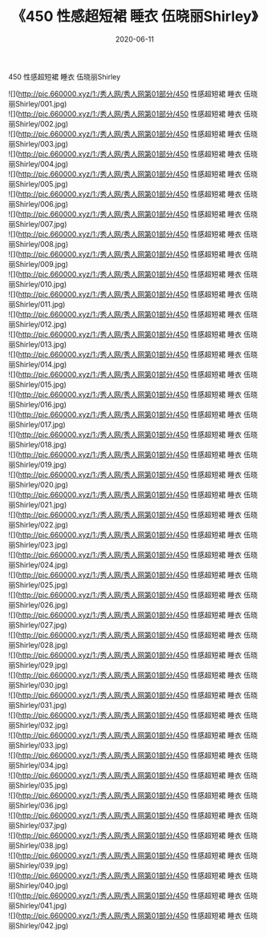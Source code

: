 ﻿---
layout: post
title:  《450 性感超短裙 睡衣 伍晓丽Shirley》
date:   2020-06-11
img: http://pic.660000.xyz/1:/秀人网/秀人网第01部分/450 性感超短裙 睡衣 伍晓丽Shirley/000.jpg
categories: [美女, 清纯, 唯美]
---

450 性感超短裙 睡衣 伍晓丽Shirley

  ![](http://pic.660000.xyz/1:/秀人网/秀人网第01部分/450 性感超短裙 睡衣 伍晓丽Shirley/001.jpg) <br> ![](http://pic.660000.xyz/1:/秀人网/秀人网第01部分/450 性感超短裙 睡衣 伍晓丽Shirley/002.jpg) <br> ![](http://pic.660000.xyz/1:/秀人网/秀人网第01部分/450 性感超短裙 睡衣 伍晓丽Shirley/003.jpg) <br> ![](http://pic.660000.xyz/1:/秀人网/秀人网第01部分/450 性感超短裙 睡衣 伍晓丽Shirley/004.jpg) <br> ![](http://pic.660000.xyz/1:/秀人网/秀人网第01部分/450 性感超短裙 睡衣 伍晓丽Shirley/005.jpg) <br> ![](http://pic.660000.xyz/1:/秀人网/秀人网第01部分/450 性感超短裙 睡衣 伍晓丽Shirley/006.jpg) <br> ![](http://pic.660000.xyz/1:/秀人网/秀人网第01部分/450 性感超短裙 睡衣 伍晓丽Shirley/007.jpg) <br> ![](http://pic.660000.xyz/1:/秀人网/秀人网第01部分/450 性感超短裙 睡衣 伍晓丽Shirley/008.jpg) <br> ![](http://pic.660000.xyz/1:/秀人网/秀人网第01部分/450 性感超短裙 睡衣 伍晓丽Shirley/009.jpg) <br> ![](http://pic.660000.xyz/1:/秀人网/秀人网第01部分/450 性感超短裙 睡衣 伍晓丽Shirley/010.jpg) <br> ![](http://pic.660000.xyz/1:/秀人网/秀人网第01部分/450 性感超短裙 睡衣 伍晓丽Shirley/011.jpg) <br> ![](http://pic.660000.xyz/1:/秀人网/秀人网第01部分/450 性感超短裙 睡衣 伍晓丽Shirley/012.jpg) <br> ![](http://pic.660000.xyz/1:/秀人网/秀人网第01部分/450 性感超短裙 睡衣 伍晓丽Shirley/013.jpg) <br> ![](http://pic.660000.xyz/1:/秀人网/秀人网第01部分/450 性感超短裙 睡衣 伍晓丽Shirley/014.jpg) <br> ![](http://pic.660000.xyz/1:/秀人网/秀人网第01部分/450 性感超短裙 睡衣 伍晓丽Shirley/015.jpg) <br> ![](http://pic.660000.xyz/1:/秀人网/秀人网第01部分/450 性感超短裙 睡衣 伍晓丽Shirley/016.jpg) <br> ![](http://pic.660000.xyz/1:/秀人网/秀人网第01部分/450 性感超短裙 睡衣 伍晓丽Shirley/017.jpg) <br> ![](http://pic.660000.xyz/1:/秀人网/秀人网第01部分/450 性感超短裙 睡衣 伍晓丽Shirley/018.jpg) <br> ![](http://pic.660000.xyz/1:/秀人网/秀人网第01部分/450 性感超短裙 睡衣 伍晓丽Shirley/019.jpg) <br> ![](http://pic.660000.xyz/1:/秀人网/秀人网第01部分/450 性感超短裙 睡衣 伍晓丽Shirley/020.jpg) <br> ![](http://pic.660000.xyz/1:/秀人网/秀人网第01部分/450 性感超短裙 睡衣 伍晓丽Shirley/021.jpg) <br> ![](http://pic.660000.xyz/1:/秀人网/秀人网第01部分/450 性感超短裙 睡衣 伍晓丽Shirley/022.jpg) <br> ![](http://pic.660000.xyz/1:/秀人网/秀人网第01部分/450 性感超短裙 睡衣 伍晓丽Shirley/023.jpg) <br> ![](http://pic.660000.xyz/1:/秀人网/秀人网第01部分/450 性感超短裙 睡衣 伍晓丽Shirley/024.jpg) <br> ![](http://pic.660000.xyz/1:/秀人网/秀人网第01部分/450 性感超短裙 睡衣 伍晓丽Shirley/025.jpg) <br> ![](http://pic.660000.xyz/1:/秀人网/秀人网第01部分/450 性感超短裙 睡衣 伍晓丽Shirley/026.jpg) <br> ![](http://pic.660000.xyz/1:/秀人网/秀人网第01部分/450 性感超短裙 睡衣 伍晓丽Shirley/027.jpg) <br> ![](http://pic.660000.xyz/1:/秀人网/秀人网第01部分/450 性感超短裙 睡衣 伍晓丽Shirley/028.jpg) <br> ![](http://pic.660000.xyz/1:/秀人网/秀人网第01部分/450 性感超短裙 睡衣 伍晓丽Shirley/029.jpg) <br> ![](http://pic.660000.xyz/1:/秀人网/秀人网第01部分/450 性感超短裙 睡衣 伍晓丽Shirley/030.jpg) <br> ![](http://pic.660000.xyz/1:/秀人网/秀人网第01部分/450 性感超短裙 睡衣 伍晓丽Shirley/031.jpg) <br> ![](http://pic.660000.xyz/1:/秀人网/秀人网第01部分/450 性感超短裙 睡衣 伍晓丽Shirley/032.jpg) <br> ![](http://pic.660000.xyz/1:/秀人网/秀人网第01部分/450 性感超短裙 睡衣 伍晓丽Shirley/033.jpg) <br> ![](http://pic.660000.xyz/1:/秀人网/秀人网第01部分/450 性感超短裙 睡衣 伍晓丽Shirley/034.jpg) <br> ![](http://pic.660000.xyz/1:/秀人网/秀人网第01部分/450 性感超短裙 睡衣 伍晓丽Shirley/035.jpg) <br> ![](http://pic.660000.xyz/1:/秀人网/秀人网第01部分/450 性感超短裙 睡衣 伍晓丽Shirley/036.jpg) <br> ![](http://pic.660000.xyz/1:/秀人网/秀人网第01部分/450 性感超短裙 睡衣 伍晓丽Shirley/037.jpg) <br> ![](http://pic.660000.xyz/1:/秀人网/秀人网第01部分/450 性感超短裙 睡衣 伍晓丽Shirley/038.jpg) <br> ![](http://pic.660000.xyz/1:/秀人网/秀人网第01部分/450 性感超短裙 睡衣 伍晓丽Shirley/039.jpg) <br> ![](http://pic.660000.xyz/1:/秀人网/秀人网第01部分/450 性感超短裙 睡衣 伍晓丽Shirley/040.jpg) <br> ![](http://pic.660000.xyz/1:/秀人网/秀人网第01部分/450 性感超短裙 睡衣 伍晓丽Shirley/041.jpg) <br> ![](http://pic.660000.xyz/1:/秀人网/秀人网第01部分/450 性感超短裙 睡衣 伍晓丽Shirley/042.jpg) <br>